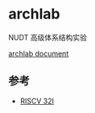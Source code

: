 # archlab

NUDT 高级体系结构实验

[archlab document](https://luzhixing12345.github.io/archlab/)

## 参考

- [RISCV 32I](https://nju-projectn.github.io/dlco-lecture-note/exp/11.html)